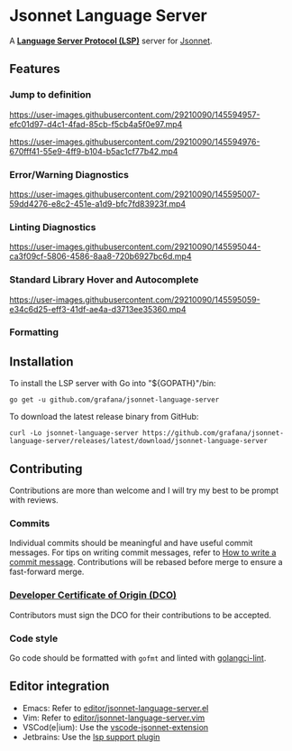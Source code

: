 # Jsonnet Language Server

A **[Language Server Protocol (LSP)](https://langserver.org)** server for [Jsonnet](https://jsonnet.org).

## Features

### Jump to definition

https://user-images.githubusercontent.com/29210090/145594957-efc01d97-d4c1-4fad-85cb-f5cb4a5f0e97.mp4

https://user-images.githubusercontent.com/29210090/145594976-670fff41-55e9-4ff9-b104-b5ac1cf77b42.mp4

### Error/Warning Diagnostics

https://user-images.githubusercontent.com/29210090/145595007-59dd4276-e8c2-451e-a1d9-bfc7fd83923f.mp4

### Linting Diagnostics

https://user-images.githubusercontent.com/29210090/145595044-ca3f09cf-5806-4586-8aa8-720b6927bc6d.mp4

### Standard Library Hover and Autocomplete

https://user-images.githubusercontent.com/29210090/145595059-e34c6d25-eff3-41df-ae4a-d3713ee35360.mp4

### Formatting

## Installation

To install the LSP server with Go into \"\${GOPATH}\"/bin:

```console
go get -u github.com/grafana/jsonnet-language-server
```

To download the latest release binary from GitHub:

``` {#Download from GitHub .shell}
curl -Lo jsonnet-language-server https://github.com/grafana/jsonnet-language-server/releases/latest/download/jsonnet-language-server
```

## Contributing

Contributions are more than welcome and I will try my best to be prompt
with reviews.

### Commits

Individual commits should be meaningful and have useful commit messages.
For tips on writing commit messages, refer to [How to write a commit
message](https://chris.beams.io/posts/git-commit/). Contributions will
be rebased before merge to ensure a fast-forward merge.

### [Developer Certificate of Origin (DCO)](https://github.com/probot/dco#how-it-works)

Contributors must sign the DCO for their contributions to be accepted.

### Code style

Go code should be formatted with `gofmt` and linted with
[golangci-lint](https://golangci-lint.run/).

## Editor integration

* Emacs: Refer to [editor/jsonnet-language-server.el](editor/jsonnet-language-server.el)
* Vim: Refer to [editor/jsonnet-language-server.vim](editor/jsonnet-language-server.vim)
* VSCod(e|ium): Use the [vscode-jsonnet-extension](https://github.com/julienduchesne/vscode-jsonnet)
* Jetbrains: Use the [lsp support plugin](https://plugins.jetbrains.com/plugin/10209-lsp-support)
